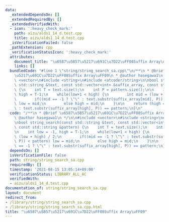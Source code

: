 ```yaml
---
data:
  _extendedDependsOn: []
  _extendedRequiredBy: []
  _extendedVerifiedWith:
  - icon: ':heavy_check_mark:'
    path: aizu/alds1_14_d.test.cpp
    title: aizu/alds1_14_d.test.cpp
  _isVerificationFailed: false
  _pathExtension: cpp
  _verificationStatusIcon: ':heavy_check_mark:'
  attributes:
    document_title: "\u6587\u5B57\u5217\u691C\u7D22\uFF08Suffix Array\uFF09"
    links: []
  bundledCode: "#line 1 \"string/string_search_sa.cpp\"\n/**\n * @brief \u6587\u5B57\
    \u5217\u691C\u7D22\uFF08Suffix Array\uFF09\n * @author hasegawa1\n */\n\n#include\
    \ <vector>\n#include <string>\n#include <atcoder/string>\n\nbool string_search(const\
    \ std::string &text, const std::vector<int> &suffix_array, const std::string &pattern)\
    \ {\n    int T = text.size();\n    int P = pattern.size();\n\n    int low = -1,\
    \ high = T-1;\n    while(low+1 < high) {\n        int mid = (low + high) / 2;\n\
    \        if((mid == -1 ? \"\" : text.substr(suffix_array[mid], P)) < pattern)\
    \ low = mid;\n        else high = mid;\n    }\n\n    return (high == -1 ? \"\"\
    \ : text.substr(suffix_array[high], P)) == pattern;\n}\n"
  code: "/**\n * @brief \u6587\u5B57\u5217\u691C\u7D22\uFF08Suffix Array\uFF09\n *\
    \ @author hasegawa1\n */\n\n#include <vector>\n#include <string>\n#include <atcoder/string>\n\
    \nbool string_search(const std::string &text, const std::vector<int> &suffix_array,\
    \ const std::string &pattern) {\n    int T = text.size();\n    int P = pattern.size();\n\
    \n    int low = -1, high = T-1;\n    while(low+1 < high) {\n        int mid =\
    \ (low + high) / 2;\n        if((mid == -1 ? \"\" : text.substr(suffix_array[mid],\
    \ P)) < pattern) low = mid;\n        else high = mid;\n    }\n\n    return (high\
    \ == -1 ? \"\" : text.substr(suffix_array[high], P)) == pattern;\n}\n"
  dependsOn: []
  isVerificationFile: false
  path: string/string_search_sa.cpp
  requiredBy: []
  timestamp: '2021-08-15 13:05:14+09:00'
  verificationStatus: LIBRARY_ALL_AC
  verifiedWith:
  - aizu/alds1_14_d.test.cpp
documentation_of: string/string_search_sa.cpp
layout: document
redirect_from:
- /library/string/string_search_sa.cpp
- /library/string/string_search_sa.cpp.html
title: "\u6587\u5B57\u5217\u691C\u7D22\uFF08Suffix Array\uFF09"
---
```

